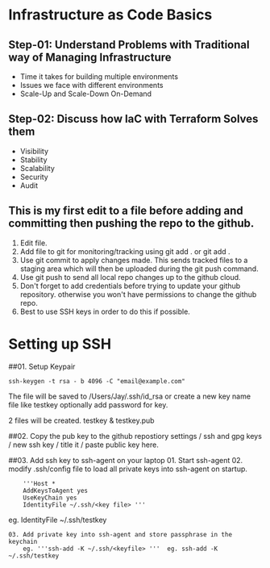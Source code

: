 

# Infrastructure as Code Basics

## Step-01: Understand Problems with Traditional way of Managing Infrastructure
- Time it takes for building multiple environments
- Issues we face with different environments
- Scale-Up and Scale-Down On-Demand

## Step-02: Discuss how IaC with Terraform Solves them
- Visibility
- Stability
- Scalability
- Security
- Audit

## This is my first edit to a file before adding and committing then pushing the repo to the github.

01. Edit file.
02. Add file to git for monitoring/tracking using git add . or git add <filname>.
03. Use git commit to apply changes made. This sends tracked files to a staging area which will then be uploaded during the git push command.
04. Use git push to send all local repo changes up to the github cloud. 
05. Don't forget to add credentials before trying to update your github repository. otherwise you won't have permissions to change the github repo.
06. Best to use SSH keys in order to do this if possible.

# Setting up SSH
##01. Setup Keypair

	ssh-keygen -t rsa - b 4096 -C "email@example.com"
	
The file will be saved to /Users/Jay/.ssh/id_rsa or create a new key name file like testkey
optionally add password for key.

2 files will be created.
	testkey 
&	testkey.pub

##02. Copy the pub key to the github repostiory
	settings / ssh and gpg keys / new ssh key / title it / paste public key here.

##03. Add ssh key to ssh-agent on your laptop
	01. Start ssh-agent
	02. modify .ssh/config file to load all private keys into ssh-agent on startup.

		'''Host *
		AddKeysToAgent yes
		UseKeyChain yes
		IdentityFile ~/.ssh/<key file> ''' 

eg. IdentityFile ~/.ssh/testkey

	03. Add private key into ssh-agent and store passphrase in the keychain
		eg.	'''ssh-add -K ~/.ssh/<keyfile> '''  eg. ssh-add -K ~/.ssh/testkey


